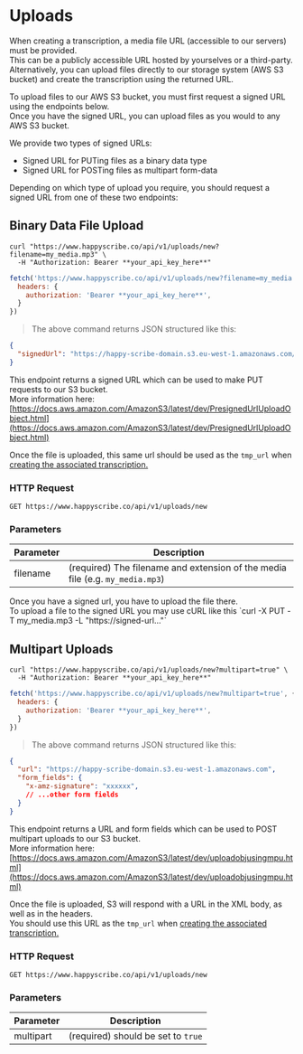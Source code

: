 # Uploads

When creating a transcription, a media file URL (accessible to our servers) must be provided.  
This can be a publicly accessible URL hosted by yourselves or a third-party.  
Alternatively, you can upload files directly to our storage system (AWS S3 bucket) and create the transcription using the returned URL.  

To upload files to our AWS S3 bucket, you must first request a signed URL using the endpoints below.  
Once you have the signed URL, you can upload files as you would to any AWS S3 bucket.  

We provide two types of signed URLs:

- Signed URL for PUTing files as a binary data type
- Signed URL for POSTing files as multipart form-data

Depending on which type of upload you require, you should request a signed URL from one of these two endpoints:

## Binary Data File Upload

```shell
curl "https://www.happyscribe.co/api/v1/uploads/new?filename=my_media.mp3" \
  -H "Authorization: Bearer **your_api_key_here**"

```

```javascript
fetch('https://www.happyscribe.co/api/v1/uploads/new?filename=my_media.mp3', {
  headers: {
    authorization: 'Bearer **your_api_key_here**',
  }
})
```

> The above command returns JSON structured like this:

```json
{
  "signedUrl": "https://happy-scribe-domain.s3.eu-west-1.amazonaws.com/xxxxxx?x-amx-signature=xxxxx..."
}
```

This endpoint returns a signed URL which can be used to make PUT requests to our S3 bucket.  
More information here: [https://docs.aws.amazon.com/AmazonS3/latest/dev/PresignedUrlUploadObject.html](https://docs.aws.amazon.com/AmazonS3/latest/dev/PresignedUrlUploadObject.html)


Once the file is uploaded, this same url should be used as the `tmp_url` when [creating the associated transcription.](#create-a-new-transcription)

### HTTP Request

`GET https://www.happyscribe.co/api/v1/uploads/new`

### Parameters

Parameter | Description
--------- | -----------
filename | (required) The filename and extension of the media file (e.g. `my_media.mp3`)


<aside class="warning">
  Once you have a signed url, you have to upload the file there.
</aside>
To upload a file to the signed URL you may use cURL like this `curl -X PUT -T my_media.mp3 -L "https://signed-url..."`

## Multipart Uploads

```shell
curl "https://www.happyscribe.co/api/v1/uploads/new?multipart=true" \
  -H "Authorization: Bearer **your_api_key_here**"

```

```javascript
fetch('https://www.happyscribe.co/api/v1/uploads/new?multipart=true', {
  headers: {
    authorization: 'Bearer **your_api_key_here**',
  }
})
```

> The above command returns JSON structured like this:

```json
{
  "url": "https://happy-scribe-domain.s3.eu-west-1.amazonaws.com",
  "form_fields": {
    "x-amz-signature": "xxxxxx",
    // ...other form fields
  }
}
```

This endpoint returns a URL and form fields which can be used to POST multipart uploads to our S3 bucket.  
More information here: [https://docs.aws.amazon.com/AmazonS3/latest/dev/uploadobjusingmpu.html](https://docs.aws.amazon.com/AmazonS3/latest/dev/uploadobjusingmpu.html)

Once the file is uploaded, S3 will respond with a URL in the XML body, as well as in the headers.  
You should use this URL as the `tmp_url` when [creating the associated transcription.](#create-a-new-transcription)  

### HTTP Request

`GET https://www.happyscribe.co/api/v1/uploads/new`

### Parameters

Parameter | Description
--------- | -----------
multipart | (required) should be set to `true`

